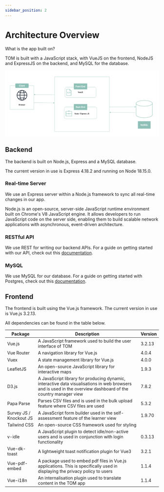 ```yaml
---
sidebar_position: 2
---
```


# Architecture Overview

What is the app built on?

TOM is built with a JavaScript stack, with VueJS on the frontend, NodeJS and ExpressJS on the backend, and MySQL for the database.

![tom system design](./img/tom-system-design.png)

## Backend

The backend is built on Node.js, Express and a MySQL database. &#x20;

The current version in use is Express 4.18.2 and running on Node 18.15.0. &#x20;

### Real-time Server

We use an Express server within a Node.js framework to sync all real-time changes in our app.

Node.js is an open-source, server-side JavaScript runtime environment built on Chrome's V8 JavaScript engine. It allows developers to run JavaScript code on the server side, enabling them to build scalable network applications with asynchronous, event-driven architecture.

### RESTful API

We use REST for writing our backend APIs. For a guide on getting started with our API, check out this [documentation](https://documenter.getpostman.com/view/12674777/2s9XxvSu8t).

### MySQL

We use MySQL for our database. For a guide on getting started with Postgres, check out this [documentation](https://dev.mysql.com/doc/).

## Frontend

The frontend is built using the Vue.js framework. The current version in use is Vue.js 3.2.13. &#x20;

All dependencies can be found in the table below.

<table data-full-width="false"><thead><tr><th>Package</th><th>Description</th><th>Version</th></tr></thead><tbody><tr><td>Vue.js</td><td>A JavaScript framework used to build the user interface of TOM </td><td>3.2.13 </td></tr><tr><td>Vue Router </td><td>A navigation library for Vue.js</td><td>4.0.4 </td></tr><tr><td>Vuex </td><td>A state management library for Vue.js</td><td>4.0.0 </td></tr><tr><td>LeafletJS </td><td>An open-source JavaScript library for interactive maps</td><td>1.9.3 </td></tr><tr><td>D3.js </td><td>A JavaScript library for producing dynamic, interactive data visualisations in web browsers and is used in the overview dashboard of the country manager view </td><td>7.8.2 </td></tr><tr><td>Papa Parse </td><td>Parses CSV files and is used in the bulk upload feature where CSV files are used</td><td>5.3.2 </td></tr><tr><td>Survey JS / Knockout JS </td><td>A JavaScript form builder used in the self-assessment feature of the learner view </td><td>1.9.70 </td></tr><tr><td>Tailwind CSS </td><td>An open-source CSS framework used for styling </td><td> </td></tr><tr><td>v-idle  </td><td>A JavaScript plugin to detect idle/non-active users and is used in conjunction with login functionality</td><td>0.3.13 </td></tr><tr><td>Vue-dk-toast </td><td>A lightweight toast notification plugin for Vue3 </td><td>3.2.1 </td></tr><tr><td>Vue-pdf-embed </td><td>A package used to embed pdf files in Vue.js applications. This is specifically used in displaying the privacy policy to users </td><td>1.1.4 </td></tr><tr><td>Vue-i18n </td><td>An internalisation plugin used to translate content in the TOM app </td><td>1.1.4 </td></tr></tbody></table>
